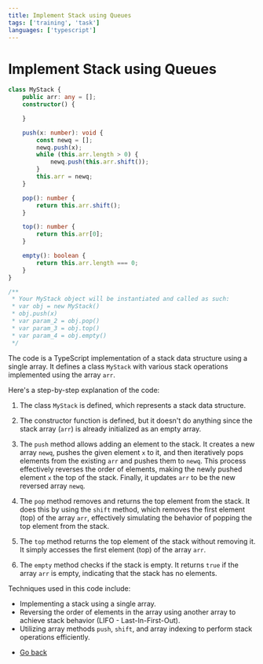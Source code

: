 ```yaml
---
title: Implement Stack using Queues
tags: ['training', 'task']
languages: ['typescript']
---
```

# Implement Stack using Queues

```typescript
class MyStack {
    public arr: any = [];
    constructor() {

    }

    push(x: number): void {
        const newq = [];
        newq.push(x);
        while (this.arr.length > 0) {
            newq.push(this.arr.shift());
        }
        this.arr = newq;
    }

    pop(): number {
        return this.arr.shift();
    }

    top(): number {
        return this.arr[0];
    }

    empty(): boolean {
        return this.arr.length === 0;
    }
}

/**
 * Your MyStack object will be instantiated and called as such:
 * var obj = new MyStack()
 * obj.push(x)
 * var param_2 = obj.pop()
 * var param_3 = obj.top()
 * var param_4 = obj.empty()
 */
```

The code is a TypeScript implementation of a stack data structure using a single array. It defines a class `MyStack` with various stack operations implemented using the array `arr`.

Here's a step-by-step explanation of the code:

1. The class `MyStack` is defined, which represents a stack data structure.

2. The constructor function is defined, but it doesn't do anything since the stack array (`arr`) is already initialized as an empty array.

3. The `push` method allows adding an element to the stack. It creates a new array `newq`, pushes the given element `x` to it, and then iteratively pops elements from the existing `arr` and pushes them to `newq`. This process effectively reverses the order of elements, making the newly pushed element `x` the top of the stack. Finally, it updates `arr` to be the new reversed array `newq`.

4. The `pop` method removes and returns the top element from the stack. It does this by using the `shift` method, which removes the first element (top) of the array `arr`, effectively simulating the behavior of popping the top element from the stack.

5. The `top` method returns the top element of the stack without removing it. It simply accesses the first element (top) of the array `arr`.

6. The `empty` method checks if the stack is empty. It returns `true` if the array `arr` is empty, indicating that the stack has no elements.

Techniques used in this code include:
- Implementing a stack using a single array.
- Reversing the order of elements in the array using another array to achieve stack behavior (LIFO - Last-In-First-Out).
- Utilizing array methods `push`, `shift`, and array indexing to perform stack operations efficiently.


* [Go back](../readme.md)
